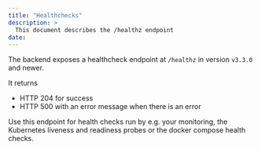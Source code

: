 ```yaml
---
title: "Healthchecks"
description: >
  This document describes the /healthz endpoint
date:
---
```


The backend exposes a healthcheck endpoint at `/healthz` in version `v3.3.0` and newer.

It returns

- HTTP 204 for success
- HTTP 500 with an error message when there is an error

Use this endpoint for health checks run by e.g. your monitoring, the Kubernetes liveness and readiness probes or
the docker compose health checks.
